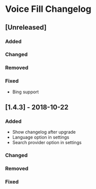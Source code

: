 # Voice Fill Changelog

## [Unreleased]
### Added
### Changed
### Removed
### Fixed
- Bing support

## [1.4.3] - 2018-10-22
### Added
- Show changelog after upgrade
- Language option in settings
- Search provider option in settings
### Changed
### Removed
### Fixed
